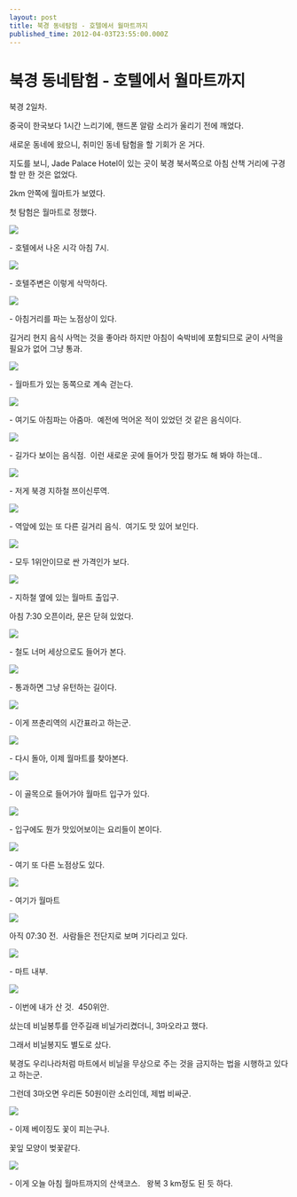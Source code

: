 ```yaml
---
layout: post
title: 북경 동네탐험 - 호텔에서 월마트까지
published_time: 2012-04-03T23:55:00.000Z
---
```


# 북경 동네탐험 - 호텔에서 월마트까지


북경 2일차.

중국이 한국보다 1시간 느리기에, 핸드폰 알람 소리가 울리기 전에 깨었다.

새로운 동네에 왔으니, 취미인 동네 탐험을 할 기회가 온 거다.

지도를 보니, Jade Palace Hotel이 있는 곳이 북경 북서쪽으로 아침 산책 거리에 구경할 만 한 것은 없었다.

2km 안쪽에 월마트가 보였다.

첫 탐험은 월마트로 정했다.

![](../pds/201204/03/80/a0109780_4f7b06f18ad13.jpg)

\- 호텔에서 나온 시각 아침 7시.

![](../pds/201204/03/80/a0109780_4f7b06f892cac.jpg)

\- 호텔주변은 이렇게 삭막하다.

![](../pds/201204/03/80/a0109780_4f7b06fdf29be.jpg)

\- 아침거리를 파는 노점상이 있다.

길거리 현지 음식 사먹는 것을 좋아라 하지만 아침이 숙박비에 포함되므로 굳이 사먹을 필요가 없어 그냥 통과.

![](../pds/201204/03/80/a0109780_4f7b07088e024.jpg)

\- 월마트가 있는 동쪽으로 계속 걷는다.

![](../pds/201204/03/80/a0109780_4f7b070ef39f4.jpg)

\- 여기도 아침파는 아줌마.  예전에 먹어온 적이 있었던 것 같은 음식이다.

![](../pds/201204/03/80/a0109780_4f7b0712b5e77.jpg)

\- 길가다 보이는 음식점.  이런 새로운 곳에 들어가 맛집 평가도 해 봐야 하는데..

![](../pds/201204/03/80/a0109780_4f7b071a88eb5.jpg)

\- 저게 북경 지하철 쯔이신루역.

![](../pds/201204/03/80/a0109780_4f7b0729ae19d.jpg)

\- 역앞에 있는 또 다른 길거리 음식.  여기도 맛 있어 보인다.

![](../pds/201204/03/80/a0109780_4f7b073009254.jpg)

\- 모두 1위안이므로 싼 가격인가 보다.

![](../pds/201204/03/80/a0109780_4f7b073dab10e.jpg)

\- 지하철 옆에 있는 월마트 출입구.

아침 7:30 오픈이라, 문은 닫혀 있었다.

![](../pds/201204/03/80/a0109780_4f7b0734a2e27.jpg)

\- 철도 너머 세상으로도 들어가 본다.

![](../pds/201204/03/80/a0109780_4f7b074a2917f.jpg)

\- 통과하면 그냥 유턴하는 길이다.

![](../pds/201204/03/80/a0109780_4f7b07851529b.jpg)

\- 이게 쯔춘리역의 시간표라고 하는군.

![](../pds/201204/03/80/a0109780_4f7b078d7dd20.jpg)

\- 다시 돌아, 이제 월마트를 찾아본다.

![](../pds/201204/03/80/a0109780_4f7b0716ead41.jpg)

\- 이 골목으로 들어가야 월마트 입구가 있다.

![](../pds/201204/03/80/a0109780_4f7b079476fc9.jpg)

\- 입구에도 뭔가 맛있어보이는 요리들이 본이다.

![](../pds/201204/03/80/a0109780_4f7b079e06ce7.jpg)

\- 여기 또 다른 노점상도 있다.

![](../pds/201204/03/80/a0109780_4f7b07ab6735d.jpg)

\- 여기가 월마트

![](../pds/201204/03/80/a0109780_4f7b07d1cac20.jpg)

아직 07:30 전.  사람들은 전단지로 보며 기다리고 있다.

![](../pds/201204/03/80/a0109780_4f7b07debf066.jpg)

\- 마트 내부.

![](../pds/201204/03/80/a0109780_4f7b07e55db1d.jpg)

\- 이번에 내가 산 것.  450위안.

샀는데 비닐봉투를 안주길래 비닐가리켰더니, 3마오라고 했다.

그래서 비닐봉지도 별도로 샀다.

북경도 우리나라처럼 마트에서 비닐을 무상으로 주는 것을 금지하는 법을 시행하고 있다고 하는군.

그런데 3마오면 우리돈 50원이란 소리인데, 제법 비싸군.

![](../pds/201204/03/80/a0109780_4f7b080839163.jpg)

\- 이제 베이징도 꽃이 피는구나.

꽃잎 모양이 벚꽃같다.

![](../600x0/http/pds22.egloos.com/pds/201204/03/80/a0109780_4f7b0a914b148.png)

\- 이게 오늘 아침 월마트까지의 산색코스.   왕복 3 km정도 된 듯 하다.


